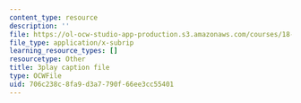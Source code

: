 ```yaml
---
content_type: resource
description: ''
file: https://ol-ocw-studio-app-production.s3.amazonaws.com/courses/18-06sc-linear-algebra-fall-2011/706c238c8fa9d3a7790f66ee3cc55401_l88D4r74gtM.srt
file_type: application/x-subrip
learning_resource_types: []
resourcetype: Other
title: 3play caption file
type: OCWFile
uid: 706c238c-8fa9-d3a7-790f-66ee3cc55401
---
```

